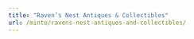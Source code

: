 ```yaml
---
title: "Raven’s Nest Antiques & Collectibles"
url: /minto/ravens-nest-antiques-and-collectibles/
---
```

